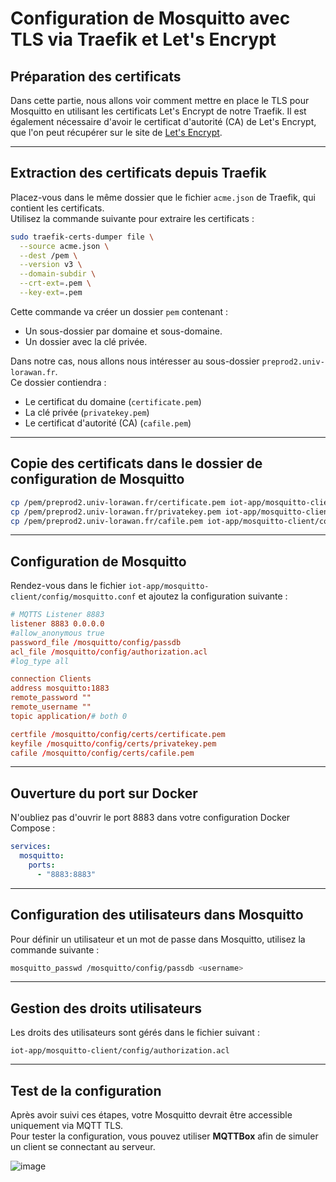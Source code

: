 # Configuration de Mosquitto avec TLS via Traefik et Let's Encrypt

## Préparation des certificats

Dans cette partie, nous allons voir comment mettre en place le TLS pour Mosquitto en utilisant les certificats Let's Encrypt de notre Traefik. Il est également nécessaire d'avoir le certificat d'autorité (CA) de Let's Encrypt, que l'on peut récupérer sur le site de [Let's Encrypt](https://letsencrypt.org/fr/certificates/).

---

## Extraction des certificats depuis Traefik

Placez-vous dans le même dossier que le fichier `acme.json` de Traefik, qui contient les certificats.  
Utilisez la commande suivante pour extraire les certificats :

```bash
sudo traefik-certs-dumper file \
  --source acme.json \
  --dest /pem \
  --version v3 \
  --domain-subdir \
  --crt-ext=.pem \
  --key-ext=.pem
```

Cette commande va créer un dossier `pem` contenant :

- Un sous-dossier par domaine et sous-domaine.
- Un dossier avec la clé privée.

Dans notre cas, nous allons nous intéresser au sous-dossier `preprod2.univ-lorawan.fr`.  
Ce dossier contiendra :

- Le certificat du domaine (`certificate.pem`)  
- La clé privée (`privatekey.pem`)  
- Le certificat d'autorité (CA) (`cafile.pem`)  

---

## Copie des certificats dans le dossier de configuration de Mosquitto

```bash
cp /pem/preprod2.univ-lorawan.fr/certificate.pem iot-app/mosquitto-client/config/certs/
cp /pem/preprod2.univ-lorawan.fr/privatekey.pem iot-app/mosquitto-client/config/certs/
cp /pem/preprod2.univ-lorawan.fr/cafile.pem iot-app/mosquitto-client/config/certs/
```

---

## Configuration de Mosquitto

Rendez-vous dans le fichier `iot-app/mosquitto-client/config/mosquitto.conf` et ajoutez la configuration suivante :

```conf
# MQTTS Listener 8883
listener 8883 0.0.0.0
#allow_anonymous true
password_file /mosquitto/config/passdb
acl_file /mosquitto/config/authorization.acl
#log_type all

connection Clients
address mosquitto:1883
remote_password ""
remote_username ""
topic application/# both 0

certfile /mosquitto/config/certs/certificate.pem
keyfile /mosquitto/config/certs/privatekey.pem
cafile /mosquitto/config/certs/cafile.pem
```

---

## Ouverture du port sur Docker

N'oubliez pas d'ouvrir le port 8883 dans votre configuration Docker Compose :

```yaml
services:
  mosquitto:
    ports:
      - "8883:8883"
```

---

## Configuration des utilisateurs dans Mosquitto

Pour définir un utilisateur et un mot de passe dans Mosquitto, utilisez la commande suivante :

```bash
mosquitto_passwd /mosquitto/config/passdb <username>
```

---

## Gestion des droits utilisateurs

Les droits des utilisateurs sont gérés dans le fichier suivant :

```
iot-app/mosquitto-client/config/authorization.acl
```

---

## Test de la configuration

Après avoir suivi ces étapes, votre Mosquitto devrait être accessible uniquement via MQTT TLS.  
Pour tester la configuration, vous pouvez utiliser **MQTTBox** afin de simuler un client se connectant au serveur.

![image](https://github.com/user-attachments/assets/7b346267-fee7-4e06-b2e5-c36e078730f7)

